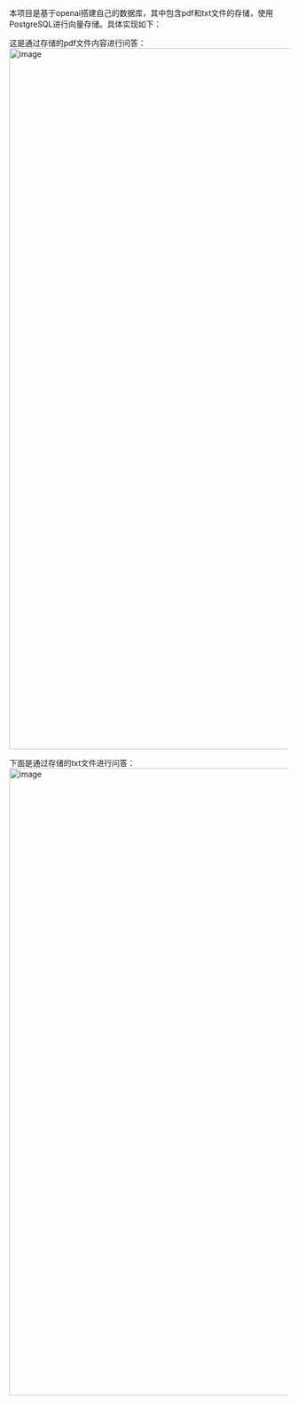 本项目是基于openai搭建自己的数据库，其中包含pdf和txt文件的存储，使用PostgreSQL进行向量存储。具体实现如下：

这是通过存储的pdf文件内容进行问答：
<img width="1264" alt="image" src="https://github.com/bodyzxy/chat/assets/129066769/1b5cf99a-ee3f-4db7-8fb9-c2fb62301767">

下面是通过存储的txt文件进行问答：
<img width="1131" alt="image" src="https://github.com/bodyzxy/chat/assets/129066769/74bbc470-cb45-4ea4-9dda-da5c59e99e58">
